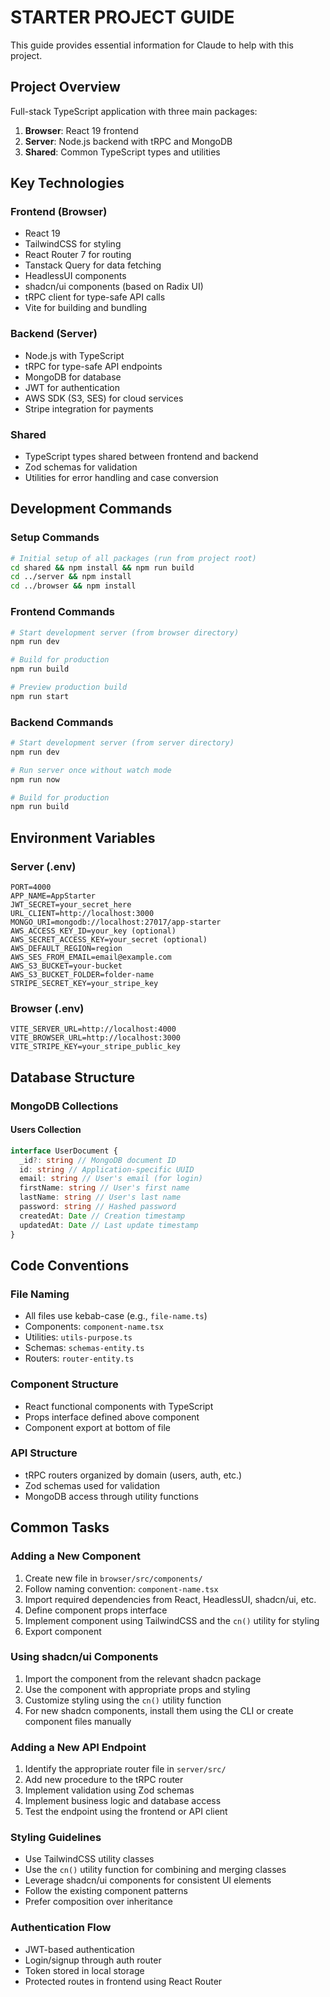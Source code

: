# STARTER PROJECT GUIDE

This guide provides essential information for Claude to help with this project.

## Project Overview

Full-stack TypeScript application with three main packages:

1. **Browser**: React 19 frontend
2. **Server**: Node.js backend with tRPC and MongoDB
3. **Shared**: Common TypeScript types and utilities

## Key Technologies

### Frontend (Browser)

- React 19
- TailwindCSS for styling
- React Router 7 for routing
- Tanstack Query for data fetching
- HeadlessUI components
- shadcn/ui components (based on Radix UI)
- tRPC client for type-safe API calls
- Vite for building and bundling

### Backend (Server)

- Node.js with TypeScript
- tRPC for type-safe API endpoints
- MongoDB for database
- JWT for authentication
- AWS SDK (S3, SES) for cloud services
- Stripe integration for payments

### Shared

- TypeScript types shared between frontend and backend
- Zod schemas for validation
- Utilities for error handling and case conversion

## Development Commands

### Setup Commands

```bash
# Initial setup of all packages (run from project root)
cd shared && npm install && npm run build
cd ../server && npm install
cd ../browser && npm install
```

### Frontend Commands

```bash
# Start development server (from browser directory)
npm run dev

# Build for production
npm run build

# Preview production build
npm run start
```

### Backend Commands

```bash
# Start development server (from server directory)
npm run dev

# Run server once without watch mode
npm run now

# Build for production
npm run build
```

## Environment Variables

### Server (.env)

```
PORT=4000
APP_NAME=AppStarter
JWT_SECRET=your_secret_here
URL_CLIENT=http://localhost:3000
MONGO_URI=mongodb://localhost:27017/app-starter
AWS_ACCESS_KEY_ID=your_key (optional)
AWS_SECRET_ACCESS_KEY=your_secret (optional)
AWS_DEFAULT_REGION=region
AWS_SES_FROM_EMAIL=email@example.com
AWS_S3_BUCKET=your-bucket
AWS_S3_BUCKET_FOLDER=folder-name
STRIPE_SECRET_KEY=your_stripe_key
```

### Browser (.env)

```
VITE_SERVER_URL=http://localhost:4000
VITE_BROWSER_URL=http://localhost:3000
VITE_STRIPE_KEY=your_stripe_public_key
```

## Database Structure

### MongoDB Collections

#### Users Collection

```typescript
interface UserDocument {
  _id?: string // MongoDB document ID
  id: string // Application-specific UUID
  email: string // User's email (for login)
  firstName: string // User's first name
  lastName: string // User's last name
  password: string // Hashed password
  createdAt: Date // Creation timestamp
  updatedAt: Date // Last update timestamp
}
```

## Code Conventions

### File Naming

- All files use kebab-case (e.g., `file-name.ts`)
- Components: `component-name.tsx`
- Utilities: `utils-purpose.ts`
- Schemas: `schemas-entity.ts`
- Routers: `router-entity.ts`

### Component Structure

- React functional components with TypeScript
- Props interface defined above component
- Component export at bottom of file

### API Structure

- tRPC routers organized by domain (users, auth, etc.)
- Zod schemas used for validation
- MongoDB access through utility functions

## Common Tasks

### Adding a New Component

1. Create new file in `browser/src/components/`
2. Follow naming convention: `component-name.tsx`
3. Import required dependencies from React, HeadlessUI, shadcn/ui, etc.
4. Define component props interface
5. Implement component using TailwindCSS and the `cn()` utility for styling
6. Export component

### Using shadcn/ui Components

1. Import the component from the relevant shadcn package
2. Use the component with appropriate props and styling
3. Customize styling using the `cn()` utility function
4. For new shadcn components, install them using the CLI or create component files manually

### Adding a New API Endpoint

1. Identify the appropriate router file in `server/src/`
2. Add new procedure to the tRPC router
3. Implement validation using Zod schemas
4. Implement business logic and database access
5. Test the endpoint using the frontend or API client

### Styling Guidelines

- Use TailwindCSS utility classes
- Use the `cn()` utility function for combining and merging classes
- Leverage shadcn/ui components for consistent UI elements
- Follow the existing component patterns
- Prefer composition over inheritance

### Authentication Flow

- JWT-based authentication
- Login/signup through auth router
- Token stored in local storage
- Protected routes in frontend using React Router
